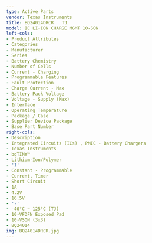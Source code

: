 ```yaml
---
type: Active Parts
vendor: Texas Instruments
title: BQ24014DRCR　　TI
model: IC LI-ION CHARGE MGMT 10-SON
left-cols:
- Product Attributes
- Categories
- Manufacturer
- Series
- Battery Chemistry
- Number of Cells
- Current - Charging
- Programmable Features
- Fault Protection
- Charge Current - Max
- Battery Pack Voltage
- Voltage - Supply (Max)
- Interface
- Operating Temperature
- Package / Case
- Supplier Device Package
- Base Part Number
right-cols:
- Description
- Integrated Circuits (ICs) , PMIC - Battery Chargers
- Texas Instruments
- bqTINY™
- Lithium-Ion/Polymer
- '1'
- Constant - Programmable
- Current, Timer
- Short Circuit
- 1A
- 4.2V
- 16.5V
- '-'
- -40°C ~ 125°C (TJ)
- 10-VFDFN Exposed Pad
- 10-VSON (3x3)
- BQ24014
img: BQ24014DRCR.jpg
---
```

